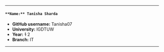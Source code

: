 ______________________________________
 #### `**Name:** Tanisha Sharda`
* **GitHub username:** Tanisha07
* **University:** IGDTUW
* **Year:** ~~1~~ 2
* **Branch:** IT
**************************************